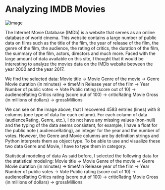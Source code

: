 # Analyzing IMDB Movies

![image](https://s.studiobinder.com/wp-content/uploads/2019/06/Best-M-Night-Shyamalan-Movies-and-Directing-Style-StudioBinder.jpg)

The Internet Movie Database (IMDb) is a website that serves as an online database of world cinema. This website contains a large number of public data on films such as the title of the film, the year of release of the film, the genre of the film, the audience, the rating of critics, the duration of the film, the summary of the film, actors, directors and much more. Faced with the large amount of data available on this site, I thought that it would be interesting to analyze the movies data on the IMDb website between the year 2000 and the year 2017.

We find the selected data:
Movie title -> Movie
Genre of the movie -> Genre
Movie duration (in minutes) -> timeMin
Release year of the film -> Year
Number of public votes -> Vote
Public rating (score out of 10) -> audienceRating
Critics rating (score out of 100) -> criticRating
Movie Gross (in millions of dollars) -> grossMillions

We can see on the image above, that I recovered 4583 entries (lines) with 8 columns (one type of data for each column). For each column of data (audienceRating, Genre, etc.), I do not have any missing values (non-null) and the typing of the data seems consistent, for example, I have a float for the public note ( audienceRating), an integer for the year and the number of votes. However, the Genre and Movie columns are by definition strings and Python interprets them as object type. To be able to use and visualize these two data Genre and Movie, I have to type them in category.

Statistical modeling of data
As said before, I selected the following data for the statistical modeling:
Movie title -> Movie
Genre of the movie -> Genre
Movie duration (in minutes) -> timeMin
Release year of the film -> Year
Number of public votes -> Vote
Public rating (score out of 10) -> audienceRating
Critics rating (score out of 100) -> criticRating
Movie Gross (in millions of dollars) -> grossMillions


